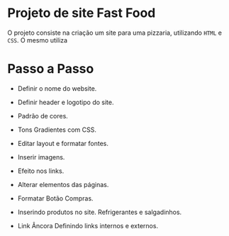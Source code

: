 # Projeto de site Fast Food
O projeto consiste na criação um site para uma pizzaria, utilizando `HTML` e `CSS`.
O mesmo utiliza

# Passo a Passo

- Definir o nome do website.

- Definir header e logotipo do site.

- Padrão de cores.

- Tons Gradientes com CSS.

- Editar layout e formatar fontes.

- Inserir imagens.

- Efeito nos links.

- Alterar elementos das páginas.

- Formatar Botão Compras.

- Inserindo produtos no site.
Refrigerantes e salgadinhos.

- Link Âncora
Definindo links internos e externos.